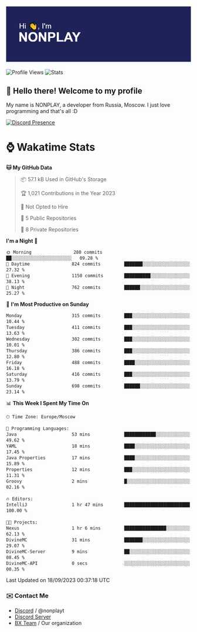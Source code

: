 ![Discord Presence](./header.png)
<br></br>
![Profile Views](https://komarev.com/ghpvc/?username=NONPLAYT&color=blue&style=for-the-badge)
![Stats](https://img.shields.io/badge/0%25-OPTIMIZED-orange?style=for-the-badge)


## :wave: Hello there! Welcome to my profile

My name is NONPLAY, a developer from Russia, Moscow. I just love programming and that's all :D

[![Discord Presence](https://lanyard.cnrad.dev/api/597087584090587177?showDisplayName=true)](https://discord.com/users/597087584090587177) 

# ⌚ Wakatime Stats

<!--START_SECTION:waka-->
**🐱 My GitHub Data** 

> 📦 57.1 kB Used in GitHub's Storage 
 > 
> 🏆 1,021 Contributions in the Year 2023
 > 
> 🚫 Not Opted to Hire
 > 
> 📜 5 Public Repositories 
 > 
> 🔑 8 Private Repositories 
 > 
**I'm a Night 🦉** 

```text
🌞 Morning                280 commits         ██░░░░░░░░░░░░░░░░░░░░░░░   09.28 % 
🌆 Daytime                824 commits         ███████░░░░░░░░░░░░░░░░░░   27.32 % 
🌃 Evening                1150 commits        ██████████░░░░░░░░░░░░░░░   38.13 % 
🌙 Night                  762 commits         ██████░░░░░░░░░░░░░░░░░░░   25.27 % 
```
📅 **I'm Most Productive on Sunday** 

```text
Monday                   315 commits         ███░░░░░░░░░░░░░░░░░░░░░░   10.44 % 
Tuesday                  411 commits         ███░░░░░░░░░░░░░░░░░░░░░░   13.63 % 
Wednesday                302 commits         ███░░░░░░░░░░░░░░░░░░░░░░   10.01 % 
Thursday                 386 commits         ███░░░░░░░░░░░░░░░░░░░░░░   12.80 % 
Friday                   488 commits         ████░░░░░░░░░░░░░░░░░░░░░   16.18 % 
Saturday                 416 commits         ███░░░░░░░░░░░░░░░░░░░░░░   13.79 % 
Sunday                   698 commits         ██████░░░░░░░░░░░░░░░░░░░   23.14 % 
```


📊 **This Week I Spent My Time On** 

```text
🕑︎ Time Zone: Europe/Moscow

💬 Programming Languages: 
Java                     53 mins             ████████████░░░░░░░░░░░░░   49.62 % 
YAML                     18 mins             ████░░░░░░░░░░░░░░░░░░░░░   17.45 % 
Java Properties          17 mins             ████░░░░░░░░░░░░░░░░░░░░░   15.89 % 
Properties               12 mins             ███░░░░░░░░░░░░░░░░░░░░░░   11.31 % 
Groovy                   2 mins              █░░░░░░░░░░░░░░░░░░░░░░░░   02.16 % 

🔥 Editors: 
IntelliJ                 1 hr 47 mins        █████████████████████████   100.00 % 

🐱‍💻 Projects: 
Nexus                    1 hr 6 mins         ████████████████░░░░░░░░░   62.13 % 
DivineMC                 31 mins             ███████░░░░░░░░░░░░░░░░░░   29.07 % 
DivineMC-Server          9 mins              ██░░░░░░░░░░░░░░░░░░░░░░░   08.45 % 
DivineMC-API             0 secs              ░░░░░░░░░░░░░░░░░░░░░░░░░   00.35 % 
```


 Last Updated on 18/09/2023 00:37:18 UTC
<!--END_SECTION:waka-->

### ✉️ Contact Me

- [Discord](https://discord.com/users/597087584090587177) / @nonplayt
- [Discord Server](https://discord.gg/p7cxhw7E2M)
- [BX Team](https://github.com/BX-Team) / Our organization
